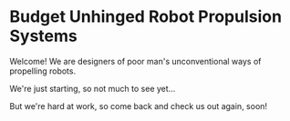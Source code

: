 # Budget Unhinged Robot Propulsion Systems

Welcome! We are designers of poor man's unconventional ways of propelling robots.

We're just starting, so not much to see yet...

But we're hard at work, so come back and check us out again, soon!
